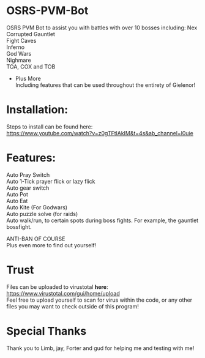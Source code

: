 # OSRS-PVM-Bot

OSRS PVM Bot to assist you with battles with over 10 bosses including:
Nex                                                                                                                                                                                                                        
Corrupted Gauntlet                                                                                                                                                                                                       
Fight Caves                                                                                                                                                                                                                
Inferno                                                                                                                                                                                                                  
God Wars                                                                                                                                                                                                                  
Nighmare                                                                                                                                                                                                                    
TOA, COX and TOB                                                                                                                                                                                                            
- Plus More                                                                                                                                                                                                                
Including features that can be used throughout the entirety of Gielenor!

# Installation:                                                                                                                                                                         
Steps to install can be found here:                                                                                                                                                                                        
https://www.youtube.com/watch?v=z0gTFtlAkIM&t=4s&ab_channel=l0uie

# Features:
Auto Pray Switch                                                                                                                                                                                                                                                                                                                  
Auto 1-Tick prayer flick or lazy flick                                                                                                                                                                                    
Auto gear switch                                                                                                                                                                                                                                  
Auto Pot                                                                                                                                                                                                
Auto Eat                                                                                                                                                                                                                                                                                                                                                                                                                                
Auto Kite (For Godwars)                                                                                                                                                                                                                                                                                                                                
Auto puzzle solve (for raids)                                                                                                                                                                                                                                                                                                                                                                                                                                                                                                                        
Auto walk/run, to certain spots during boss fights. For example, the gauntlet bossfight.

ANTI-BAN OF COURSE                                                                                                                                                                                                      
Plus even more to find out yourself!

# Trust
Files can be uploaded to virustotal **here**: https://www.virustotal.com/gui/home/upload                                                                                                                                                
Feel free to upload yourself to scan for virus within the code, or any other files you may want to check outside of this program!

# Special Thanks

Thank you to Limb, jay, Forter and gud for helping me and testing with me!

